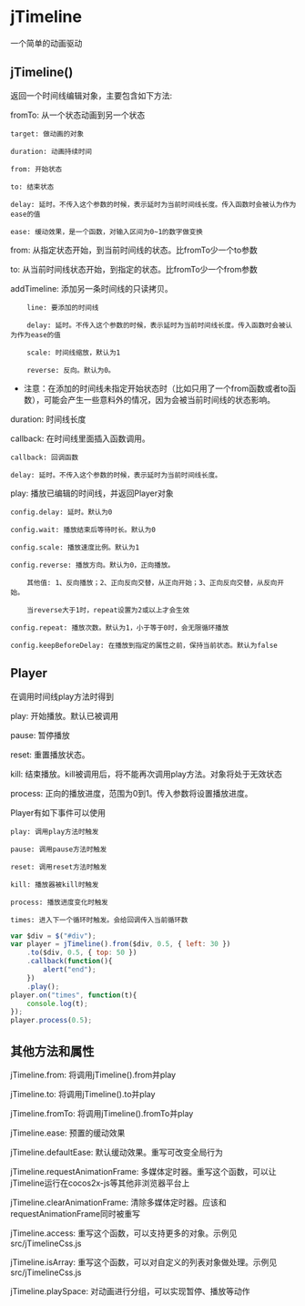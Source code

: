 # jTimeline
一个简单的动画驱动

## jTimeline()
返回一个时间线编辑对象，主要包含如下方法: 

fromTo: 从一个状态动画到另一个状态

	target: 做动画的对象

	duration: 动画持续时间

	from: 开始状态

	to: 结束状态

	delay: 延时。不传入这个参数的时候，表示延时为当前时间线长度。传入函数时会被认为作为ease的值

	ease: 缓动效果，是一个函数，对输入区间为0~1的数字做变换



from: 从指定状态开始，到当前时间线的状态。比fromTo少一个to参数



to: 从当前时间线状态开始，到指定的状态。比fromTo少一个from参数



addTimeline: 添加另一条时间线的只读拷贝。

		line: 要添加的时间线

		delay: 延时。不传入这个参数的时候，表示延时为当前时间线长度。传入函数时会被认为作为ease的值

		scale: 时间线缩放，默认为1

		reverse: 反向。默认为0。

* 注意：在添加的时间线未指定开始状态时（比如只用了一个from函数或者to函数），可能会产生一些意料外的情况，因为会被当前时间线的状态影响。



duration: 时间线长度



callback: 在时间线里面插入函数调用。
	
	callback: 回调函数

	delay: 延时。不传入这个参数的时候，表示延时为当前时间线长度。



play: 播放已编辑的时间线，并返回Player对象

	config.delay: 延时。默认为0

	config.wait: 播放结束后等待时长。默认为0

	config.scale: 播放速度比例。默认为1

	config.reverse: 播放方向。默认为0，正向播放。
	
		其他值: 1、反向播放；2、正向反向交替，从正向开始；3、正向反向交替，从反向开始。
		
		当reverse大于1时，repeat设置为2或以上才会生效

	config.repeat: 播放次数。默认为1，小于等于0时，会无限循环播放

	config.keepBeforeDelay: 在播放到指定的属性之前，保持当前状态。默认为false



## Player
在调用时间线play方法时得到

play: 开始播放。默认已被调用

pause: 暂停播放

reset: 重置播放状态。

kill: 结束播放。kill被调用后，将不能再次调用play方法。对象将处于无效状态

process: 正向的播放进度，范围为0到1。传入参数将设置播放进度。

Player有如下事件可以使用
	
	play: 调用play方法时触发

	pause: 调用pause方法时触发

	reset: 调用reset方法时触发

	kill: 播放器被kill时触发

	process: 播放进度变化时触发

	times: 进入下一个循环时触发。会给回调传入当前循环数


```javascript
var $div = $("#div");
var player = jTimeline().from($div, 0.5, { left: 30 })
	.to($div, 0.5, { top: 50 })
	.callback(function(){
		alert("end");
	})
	.play();
player.on("times", function(t){
	console.log(t);
});
player.process(0.5);
```

## 其他方法和属性

jTimeline.from: 将调用jTimeline().from并play

jTimeline.to: 将调用jTimeline().to并play

jTimeline.fromTo: 将调用jTimeline().fromTo并play

jTimeline.ease: 预置的缓动效果

jTimeline.defaultEase: 默认缓动效果。重写可改变全局行为

jTimeline.requestAnimationFrame: 多媒体定时器。重写这个函数，可以让jTimeline运行在cocos2x-js等其他非浏览器平台上

jTimeline.clearAnimationFrame: 清除多媒体定时器。应该和requestAnimationFrame同时被重写

jTimeline.access: 重写这个函数，可以支持更多的对象。示例见src/jTimelineCss.js

jTimeline.isArray: 重写这个函数，可以对自定义的列表对象做处理。示例见src/jTimelineCss.js

jTimeline.playSpace: 对动画进行分组，可以实现暂停、播放等动作
